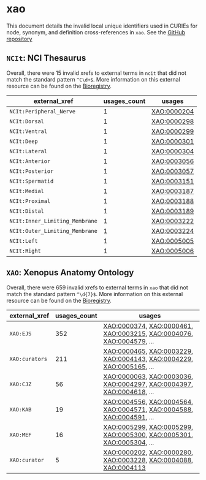 # xao

This document details the invalid local unique identifiers used in CURIEs
for node, synonym, and definition cross-references in `xao`. See the [GitHub repository](https://github.com/xenopus-anatomy/xao)


## `NCIt`: NCI Thesaurus

Overall, there were 15 invalid
xrefs to external terms in `ncit` that did not match the standard
pattern `^C\d+$`. More information on this
external resource can be found on the
[Bioregistry](https://bioregistry.io/ncit).

| external_xref                  |   usages_count | usages                                            |
|--------------------------------|----------------|---------------------------------------------------|
| `NCIt:Peripheral_Nerve`        |              1 | [XAO:0000204](https://bioregistry.io/XAO:0000204) |
| `NCIt:Dorsal`                  |              1 | [XAO:0000298](https://bioregistry.io/XAO:0000298) |
| `NCIt:Ventral`                 |              1 | [XAO:0000299](https://bioregistry.io/XAO:0000299) |
| `NCIt:Deep`                    |              1 | [XAO:0000301](https://bioregistry.io/XAO:0000301) |
| `NCIt:Lateral`                 |              1 | [XAO:0000304](https://bioregistry.io/XAO:0000304) |
| `NCIt:Anterior`                |              1 | [XAO:0003056](https://bioregistry.io/XAO:0003056) |
| `NCIt:Posterior`               |              1 | [XAO:0003057](https://bioregistry.io/XAO:0003057) |
| `NCIt:Spermatid`               |              1 | [XAO:0003151](https://bioregistry.io/XAO:0003151) |
| `NCIt:Medial`                  |              1 | [XAO:0003187](https://bioregistry.io/XAO:0003187) |
| `NCIt:Proximal`                |              1 | [XAO:0003188](https://bioregistry.io/XAO:0003188) |
| `NCIt:Distal`                  |              1 | [XAO:0003189](https://bioregistry.io/XAO:0003189) |
| `NCIt:Inner_Limiting_Membrane` |              1 | [XAO:0003222](https://bioregistry.io/XAO:0003222) |
| `NCIt:Outer_Limiting_Membrane` |              1 | [XAO:0003224](https://bioregistry.io/XAO:0003224) |
| `NCIt:Left`                    |              1 | [XAO:0005005](https://bioregistry.io/XAO:0005005) |
| `NCIt:Right`                   |              1 | [XAO:0005006](https://bioregistry.io/XAO:0005006) |

## `XAO`: Xenopus Anatomy Ontology

Overall, there were 659 invalid
xrefs to external terms in `xao` that did not match the standard
pattern `^\d{7}$`. More information on this
external resource can be found on the
[Bioregistry](https://bioregistry.io/xao).

| external_xref   |   usages_count | usages                                                                                                                                                                                                                                                             |
|-----------------|----------------|--------------------------------------------------------------------------------------------------------------------------------------------------------------------------------------------------------------------------------------------------------------------|
| `XAO:EJS`       |            352 | [XAO:0000374](https://bioregistry.io/XAO:0000374), [XAO:0000461](https://bioregistry.io/XAO:0000461), [XAO:0003215](https://bioregistry.io/XAO:0003215), [XAO:0004076](https://bioregistry.io/XAO:0004076), [XAO:0004579](https://bioregistry.io/XAO:0004579), ... |
| `XAO:curators`  |            211 | [XAO:0000465](https://bioregistry.io/XAO:0000465), [XAO:0003229](https://bioregistry.io/XAO:0003229), [XAO:0004143](https://bioregistry.io/XAO:0004143), [XAO:0004229](https://bioregistry.io/XAO:0004229), [XAO:0005165](https://bioregistry.io/XAO:0005165), ... |
| `XAO:CJZ`       |             56 | [XAO:0000063](https://bioregistry.io/XAO:0000063), [XAO:0003036](https://bioregistry.io/XAO:0003036), [XAO:0004297](https://bioregistry.io/XAO:0004297), [XAO:0004397](https://bioregistry.io/XAO:0004397), [XAO:0004618](https://bioregistry.io/XAO:0004618), ... |
| `XAO:KAB`       |             19 | [XAO:0004556](https://bioregistry.io/XAO:0004556), [XAO:0004564](https://bioregistry.io/XAO:0004564), [XAO:0004571](https://bioregistry.io/XAO:0004571), [XAO:0004588](https://bioregistry.io/XAO:0004588), [XAO:0004591](https://bioregistry.io/XAO:0004591), ... |
| `XAO:MEF`       |             16 | [XAO:0005299](https://bioregistry.io/XAO:0005299), [XAO:0005299](https://bioregistry.io/XAO:0005299), [XAO:0005300](https://bioregistry.io/XAO:0005300), [XAO:0005301](https://bioregistry.io/XAO:0005301), [XAO:0005304](https://bioregistry.io/XAO:0005304), ... |
| `XAO:curator`   |              5 | [XAO:0000202](https://bioregistry.io/XAO:0000202), [XAO:0000280](https://bioregistry.io/XAO:0000280), [XAO:0003228](https://bioregistry.io/XAO:0003228), [XAO:0004088](https://bioregistry.io/XAO:0004088), [XAO:0004113](https://bioregistry.io/XAO:0004113)      |


